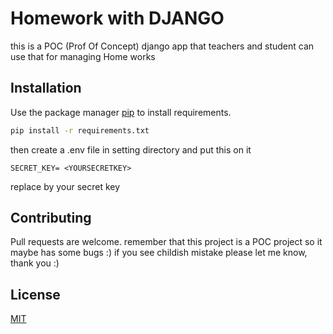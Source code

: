 # Homework with DJANGO
this is a POC (Prof Of Concept) django app that teachers and student can use that for managing Home works  

## Installation

Use the package manager [pip](https://pip.pypa.io/en/stable/) to install requirements.

```bash
pip install -r requirements.txt
```
then create a .env file in setting directory and put this on it

```
SECRET_KEY= <YOURSECRETKEY>
```
replace <YOURSECRETKEY> by your secret key



## Contributing
Pull requests are welcome.  remember that this project is a POC project so it maybe has some bugs :)
if you see childish mistake please let me know, thank you :)



## License
[MIT](https://choosealicense.com/licenses/mit/)
